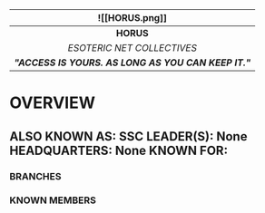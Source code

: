 
|                    ![[HORUS.png]]                    |
| :--------------------------------------------------: |
|                      **HORUS**                       |
|              *ESOTERIC NET COLLECTIVES*              |
| ***"ACCESS IS YOURS. AS LONG AS YOU CAN KEEP IT."*** |
# **OVERVIEW**
**ALSO KNOWN AS:** SSC
**LEADER(S):** None
**HEADQUARTERS:** None
**KNOWN FOR:**
- 


### **BRANCHES**


### **KNOWN MEMBERS**


